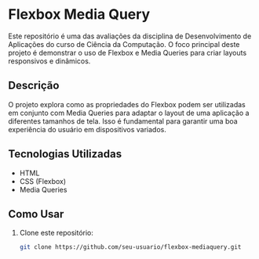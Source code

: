 # Flexbox Media Query

Este repositório é uma das avaliações da disciplina de Desenvolvimento de Aplicações do curso de Ciência da Computação. O foco principal deste projeto é demonstrar o uso de Flexbox e Media Queries para criar layouts responsivos e dinâmicos.

## Descrição

O projeto explora como as propriedades do Flexbox podem ser utilizadas em conjunto com Media Queries para adaptar o layout de uma aplicação a diferentes tamanhos de tela. Isso é fundamental para garantir uma boa experiência do usuário em dispositivos variados.

## Tecnologias Utilizadas

- HTML
- CSS (Flexbox)
- Media Queries

## Como Usar

1. Clone este repositório:
   ```bash
   git clone https://github.com/seu-usuario/flexbox-mediaquery.git
